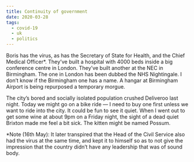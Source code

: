 ```yaml
---
title: Continuity of government
date: 2020-03-28
tags:
  - covid-19
  - uk
  - politics
---
```


Boris has the virus, as has the Secretary of State for Health, and the Chief Medical Officer\*. They’ve built a hospital with 4000 beds inside a big conference centre in London. They’ve built another at the NEC in Birmingham. The one in London has been dubbed the NHS Nightingale. I don’t know if the Birmingham one has a name. A hangar at Birmingham Airport is being repurposed a temporary morgue.

The city’s bored and socially isolated population crushed Deliveroo last night. Today we might go on a bike ride — I need to buy one first unless we want to ride into the city. It could be fun to see it quiet. When I went out to get some wine at about 9pm on a Friday night, the sight of a dead quiet Brixton made me feel a bit sick. The kitten might be named Possum.

\*Note (16th May): It later transpired that the Head of the Civil Service also had the virus at the same time, and kept it to himself so as to not give the impression that the country didn’t have any leadership that was of sound body.

